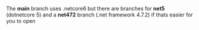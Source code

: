 The **main** branch uses .netcore6 but there are branches for **net5** (dotnetcore 5) and a **net472** branch (.net framework 4.7.2) if thats easier for you to open